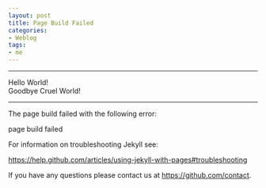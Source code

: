 ```yaml
---
layout: post
title: Page Build Failed 
categories:
- Weblog
tags:
- me
---
```

**********
Hello World!    
Goodbye Cruel World!
**********
The page build failed with the following error:   

page build failed   

For information on troubleshooting Jekyll see:   

https://help.github.com/articles/using-jekyll-with-pages#troubleshooting   

If you have any questions please contact us at https://github.com/contact.   